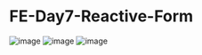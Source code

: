 # FE-Day7-Reactive-Form

![image](https://user-images.githubusercontent.com/38674801/192997355-bbc6bbb2-0095-4cc7-9f2d-d6a88f55e207.png)
![image](https://user-images.githubusercontent.com/38674801/192997538-0aceee4e-5407-4336-a48f-01cfc217be99.png)
![image](https://user-images.githubusercontent.com/38674801/192997639-ee65f8f1-8420-42df-abf8-a6e1edb413f4.png)
